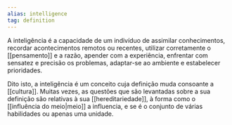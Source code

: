```yaml
---
alias: intelligence
tag: definition
---
```


A inteligência é a capacidade de um indivíduo de assimilar conhecimentos, recordar acontecimentos remotos ou recentes, utilizar corretamente o [[pensamento]] e a razão, apender com a experiência, enfrentar com sensatez e precisão os problemas, adaptar-se ao ambiente e estabelecer prioridades.

Dito isto, a inteligência é um conceito cuja definição muda consoante a [[cultura]]. Muitas vezes, as questões que são levantadas sobre a sua definição são relativas à sua [[hereditariedade]], à forma como o [[influência do meio|meio]] a influencia, e se é o conjunto de várias habilidades ou apenas uma unidade.